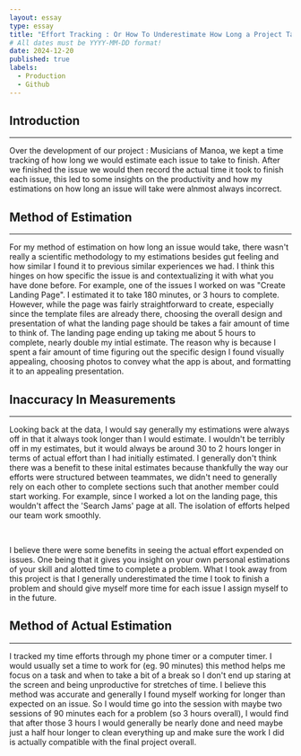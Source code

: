 ```yaml
---
layout: essay
type: essay
title: "Effort Tracking : Or How To Underestimate How Long a Project Takes"
# All dates must be YYYY-MM-DD format!
date: 2024-12-20
published: true
labels:
  - Production
  - Github
---
```


## Introduction

<hr>

Over the development of our project : Musicians of Manoa, we kept a time tracking of how long we would estimate each issue to take to finish. After we finished the issue we would then record the actual time it took to finish each issue, this led to some insights on the productivity and how my estimations on how long an issue will take were alnmost always incorrect.

## Method of Estimation

<hr>

For my method of estimation on how long an issue would take, there wasn't really a scientific methodology to my estimations besides gut feeling and how similar I found it to previous similar experiences we had. I think this hinges on how specific the issue is and contextualizing it with what you have done before. For example, one of the issues I worked on was "Create Landing Page". I estimated it to take 180 minutes, or 3 hours to complete. However, while the page was fairly straightforward to create, especially since the template files are already there, choosing the overall design and presentation of what the landing page should be takes a fair amount of time to think of. The landing page ending up taking me about 5 hours to complete, nearly double my intial estimate. The reason why is because I spent a fair amount of time figuring out the specific design I found visually appealing, choosing photos to convey what the app is about, and formatting it to an appealing presentation.

## Inaccuracy In Measurements

<hr>

Looking back at the data, I would say generally my estimations were always off in that it always took longer than I would estimate. I wouldn't be terribly off in my estimates, but it would always be around 30 to 2 hours longer in terms of actual effort than I had initially estimated. I generally don't think there was a benefit to these inital estimates because thankfully the way our efforts were structured between teammates, we didn't need to generally rely on each other to complete sections such that another member could start working. For example, since I worked a lot on the landing page, this wouldn't affect the 'Search Jams' page at all. The isolation of efforts helped our team work smoothly.

<br>

I believe there were some benefits in seeing the actual effort expended on issues. One being that it gives you insight on your own personal estimations of your skill and alotted time to complete a problem. What I took away from this project is that I generally underestimated the time I took to finish a problem and should give myself more time for each issue I assign myself to in the future.

## Method of Actual Estimation

<hr>

I tracked my time efforts through my phone timer or a computer timer. I would usually set a time to work for (eg. 90 minutes) this method helps me focus on a task and when to take a bit of a break so I don't end up staring at the screen and being unproductive for stretches of time. I believe this method was accurate and generally I found myself working for longer than expected on an issue. So I would time go into the session with maybe two sessions of 90 minutes each for a problem (so 3 hours overall), I would find that after those 3 hours I would generally be nearly done and need maybe just a half hour longer to clean everything up and make sure the work I did is actually compatible with the final project overall.

